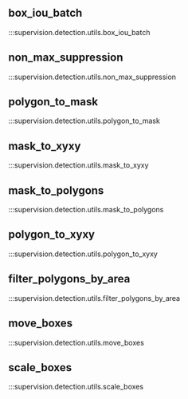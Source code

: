 ## box_iou_batch

:::supervision.detection.utils.box_iou_batch

## non_max_suppression

:::supervision.detection.utils.non_max_suppression

## polygon_to_mask

:::supervision.detection.utils.polygon_to_mask

## mask_to_xyxy

:::supervision.detection.utils.mask_to_xyxy

## mask_to_polygons

:::supervision.detection.utils.mask_to_polygons

## polygon_to_xyxy

:::supervision.detection.utils.polygon_to_xyxy

## filter_polygons_by_area

:::supervision.detection.utils.filter_polygons_by_area

## move_boxes

:::supervision.detection.utils.move_boxes

## scale_boxes

:::supervision.detection.utils.scale_boxes
